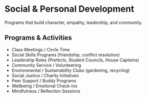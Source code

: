 # Social & Personal Development

Programs that build character, empathy, leadership, and community.

## Programs & Activities
- Class Meetings / Circle Time
- Social Skills Programs (friendship, conflict resolution)
- Leadership Roles (Prefects, Student Councils, House Captains)
- Community Service / Volunteering
- Environmental / Sustainability Clubs (gardening, recycling)
- Social Justice / Charity Initiatives
- Peer Support / Buddy Programs
- Wellbeing / Emotional Check-ins
- Mindfulness / Reflection Sessions
